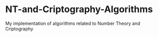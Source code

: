 # NT-and-Criptography-Algorithms
My implementation of algorithms related to Number Theory and Criptography
